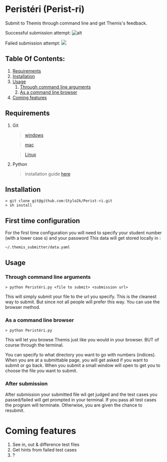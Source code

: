 # Peristéri (Perist-ri)
Submit to Themis through command line and get Themis's feedback.

Successful submission attempt:
    ![][overview]

Failed submission attempt:
    ![][failed]

## Table Of Contents:
1. [ Requirements ](#desc)
2. [ Installation ](#install)
3. [ Usage ](#usage)
    1. [Through command line arguments](#cmd)
    2. [As a command line browser](#browser)
4. [Coming features](#coming)

<a name="req"></a>
## Requirements
1. Git
    > [windows](https://git-scm.com/book/en/v2/Getting-Started-Installing-Git/#:~:text=Installing%20on%20Windows)

    > [mac](https://git-scm.com/book/en/v2/Getting-Started-Installing-Git#:~:text=com/download/linux.-,Installing%20on%20macOS,-There%20are%20several)

    > [Linux](https://git-scm.com/book/en/v2/Getting-Started-Installing-Git#:~:text=work%20just%20fine.-,Installing%20on%20Linux,-If%20you%20want)

2. Python
    > installation guide [here](https://realpython.com/installing-python/)

<a name="install"></a>
## Installation

    > git clone git@github.com:Stylo2k/Perist-ri.git
    > sh install


## First time configuration
For the first time configuration you will need to specify your student number (with a lower case s) and your password
This data will get stored locally in :

    ~/.themis_submitter/data.yaml

<a name="usage"></a>
## Usage
<a name="cmd"></a>
### Through command line arguments
    > python Peristéri.py <file to submit> <submission url>
This will simply submit your file to the url you specify. This is the cleanest way to submit. But since not all people will prefer this way. You can use the browser method.
<a name="browser"></a>
### As a command line browser
    > python Peristéri.py
This will let you browse Themis just like you would in your browser. BUT of course through the terminal.

You can specify to what directory you want to go with numbers (indices). When you are at a submittable page, you will get asked if you want to submit or go back. When you submit a small window will open to get you to choose the file you want to submit.
<a name="after"></a>
### After submission

After submission your submitted file wil get judged and the test cases you passed/failed will get prompted in your terminal. If you pass all test cases the program will terminate. Otherwise, you are given the chance to resubmit.
<a name="coming"></a>
# Coming features
1. See in, out & difference test files
2. Get hints from failed test cases
3. ?

[overview]: resources/Screenshot.png "alt"
[failed]: resources/failed.png
